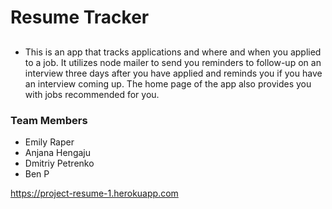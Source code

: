 # Resume Tracker
##
* This is an app that tracks applications and where and when you applied to a job. It utilizes node mailer to send you reminders to follow-up on an interview three days after you have applied and reminds you if you have an interview coming up. The home page of the app also provides you with jobs recommended for you.

### Team Members
* Emily Raper
* Anjana Hengaju
* Dmitriy Petrenko
* Ben P

https://project-resume-1.herokuapp.com
